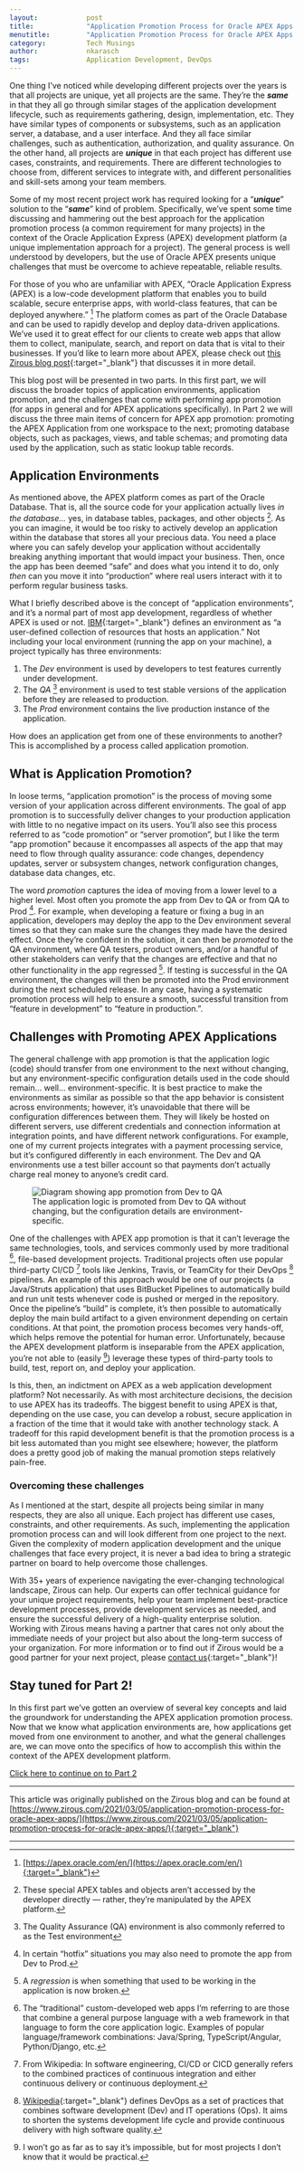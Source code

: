 ```yaml
---
layout:            post
title:             "Application Promotion Process for Oracle APEX Apps (Part 1)"
menutitle:         "Application Promotion Process for Oracle APEX Apps (Part 1)"
category:          Tech Musings
author:            nkarasch
tags:              Application Development, DevOps
---
```


One thing I’ve noticed while developing different projects over the years is that all projects are unique, yet all
projects are the same. They’re the ***same*** in that they all go through similar stages of the application development
lifecycle, such as requirements gathering, design, implementation, etc. They have similar types of components or
subsystems, such as an application server, a database, and a user interface. And they all face similar challenges, such
as authentication, authorization, and quality assurance. On the other hand, all projects are ***unique*** in that each
project has different use cases, constraints, and requirements. There are different technologies to choose from,
different services to integrate with, and different personalities and skill-sets among your team members.

Some of my most recent project work has required looking for a “***unique***” solution to the “***same***” kind of
problem. Specifically, we’ve spent some time discussing and hammering out the best approach for the application
promotion process (a common requirement for many projects) in the context of the Oracle Application Express (APEX)
development platform (a unique implementation approach for a project). The general process is well understood by
developers, but the use of Oracle APEX presents unique challenges that must be overcome to achieve repeatable, reliable
results.

For those of you who are unfamiliar with APEX, “Oracle Application Express
(APEX) is a low-code development platform that enables you to build scalable, secure enterprise apps, with world-class
features, that can be deployed anywhere.” [^1] The platform comes as part of the Oracle Database and can be used to
rapidly develop and deploy data-driven applications. We’ve used it to great effect for our clients to create web apps
that allow them to collect, manipulate, search, and report on data that is vital to their businesses. If you’d like to
learn more about APEX, please check out [this Zirous blog post][otherBlogPost]{:target="_blank"} that discusses it in
more detail.

[otherBlogPost]: https://www.zirous.com/2020/07/14/oracle-application-express-your-option-for-application-customization/

This blog post will be presented in two parts. In this first part, we will discuss the broader topics of application
environments, application promotion, and the challenges that come with performing app promotion (for apps in general and
for APEX applications specifically). In Part 2 we will discuss the three main items of concern for APEX app promotion:
promoting the APEX Application from one workspace to the next; promoting database objects, such as packages, views, and
table schemas; and promoting data used by the application, such as static lookup table records.

## Application Environments

As mentioned above, the APEX platform comes as part of the Oracle Database. That is, all the source code for your
application actually lives *in the database...* yes, in database tables, packages, and other objects [^2]. As you can
imagine, it would be too risky to actively develop an application within the database that stores all your precious
data. You need a place where you can safely develop your application without accidentally breaking anything important
that would impact your business. Then, once the app has been deemed “safe” and does what you intend it to do, only
*then* can you move it into “production” where real users interact with it to perform regular business tasks.

What I briefly described above is the concept of “application environments”, and it’s a normal part of most app
development, regardless of whether APEX is used or not. [IBM][ibmLink]{:target="_blank"} defines an environment as
“a user-defined collection of resources that hosts an application.” Not including your local environment (running the
app on your machine), a project typically has three environments:

[ibmLink]: https://www.ibm.com/support/knowledgecenter/SS4GSP_7.0.4/com.ibm.udeploy.doc/topics/app_environment.html

1. The *Dev* environment is used by developers to test features currently under development.
2. The *QA* [^3] environment is used to test stable versions of the application before they are released to production.
3. The *Prod* environment contains the live production instance of the application.

How does an application get from one of these environments to another? This is accomplished by a process called
application promotion.

## What is Application Promotion?

In loose terms, “application promotion” is the process of moving some version of your application across different
environments. The goal of app promotion is to successfully deliver changes to your production application with little to
no negative impact on its users. You’ll also see this process referred to as “code promotion” or “server promotion”, but
I like the term “app promotion” because it encompasses all aspects of the app that may need to flow through quality
assurance: code changes, dependency updates, server or subsystem changes, network configuration changes, database data
changes, etc.

The word *promotion* captures the idea of moving from a lower level to a higher level. Most often you promote the app
from Dev to QA or from QA to Prod [^4]. For example, when developing a feature or fixing a bug in an application, developers
may deploy the app to the Dev environment several times so that they can make sure the changes they made have the
desired effect. Once they’re confident in the solution, it can then be *promoted* to the QA environment, where QA
testers, product owners, and/or a handful of other stakeholders can verify that the changes are effective and that no
other functionality in the app regressed [^5]. If testing is successful in the QA environment, the changes will then be
promoted into the Prod environment during the next scheduled release. In any case, having a systematic promotion process
will help to ensure a smooth, successful transition from “feature in development” to “feature in production.”.

## Challenges with Promoting APEX Applications

The general challenge with app promotion is that the application logic (code) should transfer from one environment to
the next without changing, but any environment-specific configuration details used in the code should remain... well...
environment-specific. It is best practice to make the environments as similar as possible so that the app behavior is
consistent across environments; however, it’s unavoidable that there will be configuration differences between them.
They will likely be hosted on different servers, use different credentials and connection information at integration
points, and have different network configurations. For example, one of my current projects integrates with a payment
processing service, but it’s configured differently in each environment. The Dev and QA environments use a test biller
account so that payments don’t actually charge real money to anyone’s credit card.

<figure>
   <img src="{{site.baseurl}}/assets/apex-promotion/apex-promotion-1.png"
        alt="Diagram showing app promotion from Dev to QA"/>
   <figcaption>
       The application logic is promoted from Dev to QA without changing, but the configuration details are
       environment-specific.
   </figcaption>
</figure>

One of the challenges with APEX app promotion is that it can’t leverage the same technologies, tools, and services
commonly used by more traditional [^6], file-based development projects. Traditional projects often use popular
third-party CI/CD [^7] tools like Jenkins, Travis, or TeamCity for their DevOps [^8] pipelines. An example of this
approach would be one of our projects (a Java/Struts application) that uses BitBucket Pipelines to automatically build
and run unit tests whenever code is pushed or merged in the repository. Once the pipeline’s “build” is complete, it’s
then possible to automatically deploy the main build artifact to a given environment depending on certain conditions. At
that point, the promotion process becomes very hands-off, which helps remove the potential for human error.
Unfortunately, because the APEX development platform is inseparable from the APEX application, you’re not able to
(easily [^9]) leverage these types of third-party tools to build, test, report on, and deploy your application.

Is this, then, an indictment on APEX as a web application development platform? Not necessarily. As with most
architecture decisions, the decision to use APEX has its tradeoffs. The biggest benefit to using APEX is that, depending
on the use case, you can develop a robust, secure application in a fraction of the time that it would take with another
technology stack. A tradeoff for this rapid development benefit is that the promotion process is a bit less automated
than you might see elsewhere; however, the platform does a pretty good job of making the manual promotion steps
relatively pain-free.

### Overcoming these challenges

As I mentioned at the start, despite all projects being similar in many respects, they are also all unique. Each project
has different use cases, constraints, and other requirements. As such, implementing the application promotion process
can and will look different from one project to the next. Given the complexity of modern application development and the
unique challenges that face every project, it is never a bad idea to bring a strategic partner on board to help overcome
those challenges.

With 35+ years of experience navigating the ever-changing technological landscape, Zirous can help. Our experts can
offer technical guidance for your unique project requirements, help your team implement best-practice development
processes, provide development services as needed, and ensure the successful delivery of a high-quality enterprise
solution. Working with Zirous means having a partner that cares not only about the immediate needs of your project but
also about the long-term success of your organization. For more information or to find out if Zirous would be a good
partner for your next project, please [contact us][zirousContactUs]{:target="_blank"}!

[zirousContactUs]: http://www.zirous.com/contact

## Stay tuned for Part 2!

In this first part we’ve gotten an overview of several key concepts and laid the groundwork for understanding the APEX
application promotion process. Now that we know what application environments are, how applications get moved from one
environment to another, and what the general challenges are, we can move onto the specifics of how to accomplish this
within the context of the APEX development platform.

[Click here to continue on to Part 2](/blog/tech%20musings/Application-Promotion-Process-for-Oracle-APEX-Apps-pt2)

- - -

This article was originally published on the Zirous blog and can be found at
[https://www.zirous.com/2021/03/05/application-promotion-process-for-oracle-apex-apps/](https://www.zirous.com/2021/03/05/application-promotion-process-for-oracle-apex-apps/){:target="_blank"}

- - -

[^1]: [https://apex.oracle.com/en/](https://apex.oracle.com/en/){:target="_blank"}
[^2]: These special APEX tables and objects aren’t accessed by the developer directly — rather, they’re manipulated by the APEX platform.
[^3]: The Quality Assurance (QA) environment is also commonly referred to as the Test environment
[^4]: In certain “hotfix” situations you may also need to promote the app from Dev to Prod.
[^5]: A *regression* is when something that used to be working in the application is now broken.
[^6]: The “traditional” custom-developed web apps I’m referring to are those that combine a general purpose language with a web framework in that language to form the core application logic. Examples of popular language/framework combinations: Java/Spring, TypeScript/Angular, Python/Django, etc.
[^7]: From Wikipedia: In software engineering, CI/CD or CICD generally refers to the combined practices of continuous integration and either continuous delivery or continuous deployment.
[^8]: [Wikipedia](https://en.wikipedia.org/wiki/DevOps){:target="_blank"} defines DevOps as a set of practices that combines software development (Dev) and IT operations (Ops). It aims to shorten the systems development life cycle and provide continuous delivery with high software quality.
[^9]: I won’t go as far as to say it’s impossible, but for most projects I don’t know that it would be practical.

